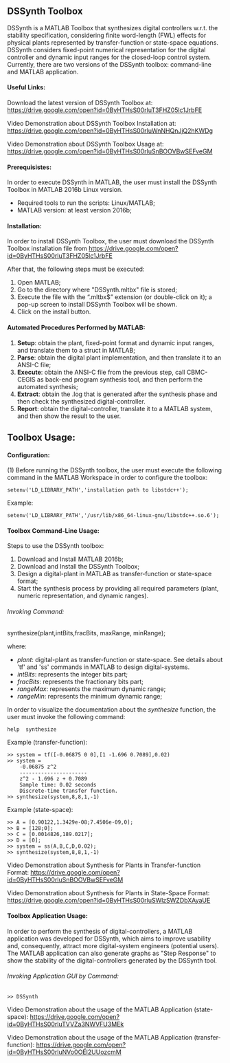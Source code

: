 ## DSSynth Toolbox

DSSynth is a MATLAB Toolbox that synthesizes digital controllers w.r.t. the stability specification, considering finite word-length (FWL) effects for physical plants represented by transfer-function or state-space equations. DSSynth considers fixed-point numerical representation for the digital controller and dynamic input ranges for the closed-loop control system. Currently, there are two versions of the DSSynth toolbox: command-line and MATLAB application.

#### Useful Links:

Download the latest version of DSSynth Toolbox at: https://drive.google.com/open?id=0ByHTHsS00rluT3FHZ05lc1JrbFE

Video Demonstration about DSSynth Toolbox Installation at: https://drive.google.com/open?id=0ByHTHsS00rluWnNHQnJjQ2hKWDg

Video Demonstration about DSSynth Toolbox Usage at: https://drive.google.com/open?id=0ByHTHsS00rluSnBOOVBwSEFveGM

#### Prerequisistes:

In order to execute DSSynth in MATLAB, the user must install the DSSynth Toolbox in MATLAB 2016b Linux version.

* Required tools to run the scripts: Linux/MATLAB;
* MATLAB version: at least version 2016b;

#### Installation:

In order to install DSSynth Toolbox, the user must download the DSSynth Toolbox installation file from https://drive.google.com/open?id=0ByHTHsS00rluT3FHZ05lc1JrbFE

After that, the following steps must be executed:

1. Open MATLAB;
2. Go to the directory where "DSSynth.mltbx" file is stored;
3. Execute the file with the “.mltbx$” extension (or double-click on it); a pop-up screen to install DSSynth Toolbox will be shown.
4. Click on the install button.

#### Automated Procedures Performed by MATLAB:

1. **Setup**: obtain the plant, fixed-point format and dynamic input ranges, and translate them to a struct in MATLAB;
2. **Parse**: obtain the digital plant implementation, and then translate it to an ANSI-C file;
3. **Execute**: obtain the ANSI-C file from the previous step, call CBMC-CEGIS as back-end program synthesis tool, and then perform the automated synthesis;
4. **Extract**: obtain the .log that is generated after the synthesis phase and then check the synthesized digital-controller.
5. **Report**: obtain the digital-controller, translate it to a MATLAB system, and then show the result to the user.

## Toolbox Usage:

#### Configuration:

(1) Before running the DSSynth toolbox, the user must execute the following command in the MATLAB Workspace in order to configure the toolbox:

	setenv('LD_LIBRARY_PATH','installation path to libstdc++');

Example:

	setenv('LD_LIBRARY_PATH','/usr/lib/x86_64-linux-gnu/libstdc++.so.6');

#### Toolbox Command-Line Usage:

Steps to use the DSSynth toolbox:

1) Download and Install MATLAB 2016b;
2) Download and Install the DSSynth Toolbox;
3) Design a digital-plant in MATLAB as transfer-function or state-space format;
4) Start the synthesis process by providing all required parameters (plant, numeric representation, and dynamic ranges).

###### Invoking Command:

synthesize(plant,intBits,fracBits, maxRange, minRange);

where:

- *plant*: digital-plant as transfer-function or state-space. See details about 'tf' and 'ss' commands in MATLAB to design digital-systems.
- *intBits*: represents the integer bits part;
- *fracBits*: represents the fractionary bits part;
- *rangeMax*: represents the maximum dynamic range;
- *rangeMin*: represents the minimum dynamic range;

In order to visualize the documentation about the *synthesize* function, the user must invoke the following command:

``help  synthesize``

Example (transfer-function):

	>> system = tf([-0.06875 0 0],[1 -1.696 0.7089],0.02)
	>> system =
		-0.06875 z^2
		----------------------
		z^2 - 1.696 z + 0.7089
		Sample time: 0.02 seconds
		Discrete-time transfer function.
	>> synthesize(system,8,8,1,-1)
	
Example (state-space):
	
	>> A = [0.90122,1.3429e-08;7.4506e-09,0];
	>> B = [128;0];
	>> C = [0.0014826,189.0217];
	>> D = [0];
	>> system = ss(A,B,C,D,0.02);
	>> synthesize(system,8,8,1,-1)
	
Video Demonstration about Synthesis for Plants in Transfer-function Format: https://drive.google.com/open?id=0ByHTHsS00rluSnBOOVBwSEFveGM

Video Demonstration about Synthesis for Plants in State-Space Format: https://drive.google.com/open?id=0ByHTHsS00rluSWlzSWZDbXAyaUE

#### Toolbox Application Usage:

In order to perform the synthesis of digital-controllers, a MATLAB application was developed for DSSynth, which aims to improve usability and, consequently, attract more digital-system engineers (potential users). The MATLAB application can also generate graphs as "Step Response" to show the stability of the digital-controllers generated by the DSSynth tool.

###### Invoking Application GUI by Command:

	>> DSSynth

Video Demonstration about the usage of the MATLAB Application (state-space): https://drive.google.com/open?id=0ByHTHsS00rluTVVZa3NWVFU3MEk

Video Demonstration about the usage of the MATLAB Application (transfer-function): https://drive.google.com/open?id=0ByHTHsS00rluNVo0OEI2UUozcmM
